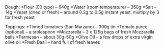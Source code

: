 Dough:
*Flour (00 type) – 640g
*Water (room temperature) – 360g
*Salt – 14g
*Yeast (dried or fresh) – around 0.2g to 0.5g instant yeast, multiply by 3 for fresh yeast

Toppings:
*Tinned tomatoes (San Marzano) – 300g tin
*Tomato puree (optional) – a tablespoon
*Mozzarella – 2 x 125g bags of fresh Mozzarella balls
*Parmesan – about 30g-50g
*Olive Oil – a few drops of extra virgin olive oil
*Fresh Basil – hand full of fresh leaves
